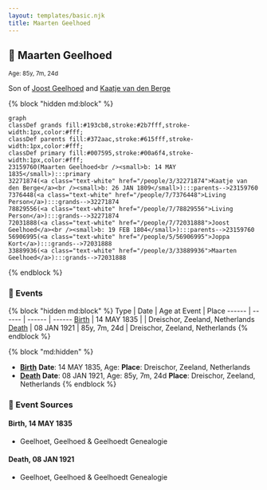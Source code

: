 ```yaml
---
layout: templates/basic.njk
title: Maarten Geelhoed
---
```

## 🔵 Maarten Geelhoed
<small>Age: 85y, 7m, 24d</small>

Son of [Joost Geelhoed](/people/7/72031888) and [Kaatje van den Berge](/people/3/32271874)

{% block "hidden md:block" %}
```mermaid
graph
classDef grands fill:#193cb8,stroke:#2b7fff,stroke-width:1px,color:#fff;
classDef parents fill:#372aac,stroke:#615fff,stroke-width:1px,color:#fff;
classDef primary fill:#007595,stroke:#00a6f4,stroke-width:1px,color:#fff;
23159760(Maarten Geelhoed<br /><small>b: 14 MAY 1835</small>):::primary
32271874(<a class="text-white" href="/people/3/32271874">Kaatje van den Berge</a><br /><small>b: 26 JAN 1809</small>):::parents-->23159760
7376448(<a class="text-white" href="/people/7/7376448">Living Person</a>):::grands-->32271874
78829556(<a class="text-white" href="/people/7/78829556">Living Person</a>):::grands-->32271874
72031888(<a class="text-white" href="/people/7/72031888">Joost Geelhoed</a><br /><small>b: 19 FEB 1804</small>):::parents-->23159760
56906995(<a class="text-white" href="/people/5/56906995">Joppa Kort</a>):::grands-->72031888
33889936(<a class="text-white" href="/people/3/33889936">Maarten Geelhoed</a>):::grands-->72031888
```
{% endblock %}

### 📆 Events

{% block "hidden md:block" %}
Type | Date | Age at Event | Place
------ | ------ | ------ | ------
[Birth](#event-event-2) | 14 MAY 1835 |  | Dreischor, Zeeland, Netherlands
[Death](#event-event-3) | 08 JAN 1921 | 85y, 7m, 24d | Dreischor, Zeeland, Netherlands
{% endblock %}

{% block "md:hidden" %}
- **[Birth](#event-event-2)**
**Date**: 14 MAY 1835, Age:
**Place**: Dreischor, Zeeland, Netherlands
- **[Death](#event-event-3)**
**Date**: 08 JAN 1921, Age: 85y, 7m, 24d
**Place**: Dreischor, Zeeland, Netherlands
{% endblock %}

### 📰 Event Sources

#### <a id="event-event-2"></a> Birth, 14 MAY 1835
* Geelhoet, Geelhoed & Geelhoedt Genealogie

#### <a id="event-event-3"></a> Death, 08 JAN 1921
* Geelhoet, Geelhoed & Geelhoedt Genealogie